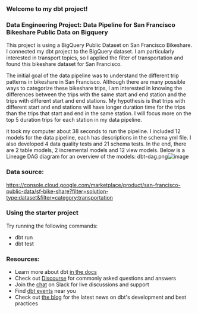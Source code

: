 ### Welcome to my dbt project!
### Data Engineering Project: Data Pipeline for San Francisco Bikeshare Public Data on Bigquery

This project is using a BigQuery Public Dataset on San Francisco Bikeshare. I connected my dbt project to the BigQuery dataset. I am particularly interested in transport topics, so I applied the filter of transportation and found this bikeshare dataset for San Francisco.

The initial goal of the data pipeline was to understand the different trip patterns in bikeshare in San Francisco. Although there are many possible ways to categorize these bikeshare trips, I am interested in knowing the differences between the trips with the same start and end station and the trips with different start and end stations. My hypothesis is that trips with different start and end stations will have longer duration time for the trips than the trips that start and end in the same station. I will focus more on the top 5 duration trips for each station in my data pipeline.

it took my computer about 38 seconds to run the pipeline. I included 12 models for the data pipeline, each has descriptions in the schema yml file. I also developed 4 data quality tests and 21 schema tests. In the end, there are 2 table models, 2 incremental models and 12 view models. Below is a Lineage DAG diagram for an overview of the models:
dbt-dag.png![image](https://user-images.githubusercontent.com/8932999/119239467-24652500-bafe-11eb-9bf8-4c539f139020.png)

### Data source: 
https://console.cloud.google.com/marketplace/product/san-francisco-public-data/sf-bike-share?filter=solution-type:dataset&filter=category:transportation


### Using the starter project

Try running the following commands:
- dbt run
- dbt test


### Resources:
- Learn more about dbt [in the docs](https://docs.getdbt.com/docs/introduction)
- Check out [Discourse](https://discourse.getdbt.com/) for commonly asked questions and answers
- Join the [chat](http://slack.getdbt.com/) on Slack for live discussions and support
- Find [dbt events](https://events.getdbt.com) near you
- Check out [the blog](https://blog.getdbt.com/) for the latest news on dbt's development and best practices
